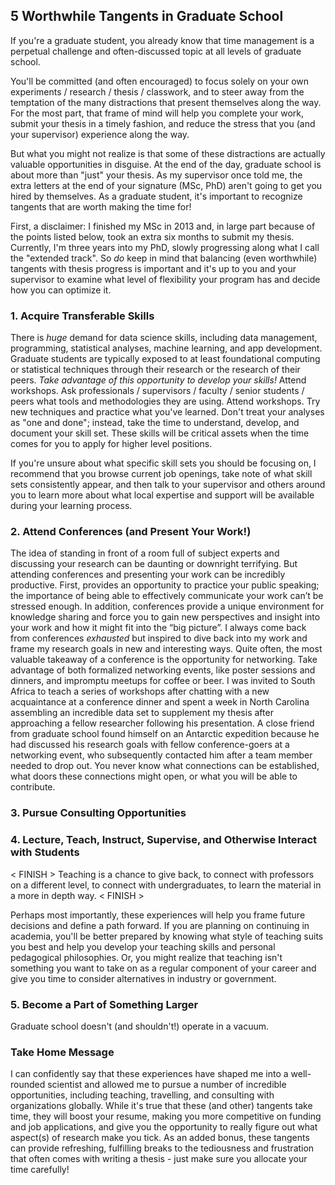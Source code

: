 ## 5 Worthwhile Tangents in Graduate School

If you're a graduate student, you already know that time management is a perpetual 
challenge and often-discussed topic at all levels of graduate school.  

You'll be committed (and often encouraged) to focus solely on your own experiments / research / thesis / classwork, and to steer away from the temptation of the many distractions that present themselves along the way. For the most part, that frame of mind will help you complete your work, submit your thesis in a timely fashion, and reduce the stress that you (and your supervisor) experience along the way.  

But what you might not realize is that some of these distractions are actually valuable opportunities in disguise. At the end of the day, graduate school is about more than "just" your thesis. As my supervisor once told me, the extra letters at the end of your signature (MSc, PhD) aren't going to get you hired by themselves. As a graduate student, it's important to recognize tangents that are worth making the time for!  

First, a disclaimer: I finished my MSc in 2013 and, in large part because of the points listed below, took an extra six months to submit my thesis. Currently, I'm three years into my PhD, slowly progressing along what I call the "extended track". So *do* keep in mind that balancing (even worthwhile) tangents with thesis progress is important and it's up to you and your supervisor to examine what level of flexibility your program has and decide how you can optimize it.  

### 1. Acquire Transferable Skills  

There is *huge* demand for data science skills, including data management, programming, statistical analyses, machine learning, and app development. Graduate students are typically exposed to at least foundational computing or statistical techniques through their research or the research of their peers. *Take advantage of this opportunity to develop your skills!* Attend workshops. Ask professionals / supervisors / faculty / senior students / peers what tools and methodologies they are using. Attend workshops. Try new techniques and practice what you've learned. Don't treat your analyses as "one and done"; instead, take the time to understand, develop, and document your skill set. These skills will be critical assets when the time comes for you to apply for higher level positions.  

If you're unsure about what specific skill sets you should be focusing on, I recommend that you browse current job openings, take note of what skill sets consistently appear, and then talk to your supervisor and others around you to learn more about what local expertise and support will be available during your learning process.  

### 2. Attend Conferences (and Present Your Work!) 
The idea of standing in front of a room full of subject experts and discussing your research can be daunting or downright terrifying. But attending conferences and presenting your work can be incredibly productive. First, provides an opportunity to practice your public speaking; the importance of being able to effectively communicate your work can’t be stressed enough. In addition, conferences provide a unique environment for knowledge sharing and force you to gain new perspectives and insight into your work and how it might fit into the “big picture”. I always come back from conferences *exhausted* but inspired to dive back into my work and frame my research goals in new and interesting ways.
Quite often, the most valuable takeaway of a conference is the opportunity for networking. Take advantage of both formalized networking events, like poster sessions and dinners, and impromptu meetups for coffee or beer. I was invited to South Africa to teach a series of workshops after chatting with a new acquaintance at a conference dinner and spent a week in North Carolina assembling an incredible data set to supplement my thesis after approaching a fellow researcher following his presentation. A close friend from graduate school found himself on an Antarctic expedition because he had discussed his research goals with fellow conference-goers at a networking event, who subsequently contacted him after a team member needed to drop out. You never know what connections can be established, what doors these connections might open, or what you will be able to contribute.

### 3. Pursue Consulting Opportunities  

### 4. Lecture, Teach, Instruct, Supervise, and Otherwise Interact with Students  

< FINISH > Teaching is a chance to give back, to connect with professors on a different level, 
to connect with undergraduates, to learn the material in a more in depth way. < FINISH >

Perhaps most importantly, these experiences will help you frame future decisions and define a path forward. If you are planning on continuing in academia, you'll be better prepared by knowing what style of teaching suits you best and help you develop your teaching skills and personal pedagogical philosophies. Or, you might realize that teaching isn't something you want to take on as a regular component of your career and give you time to consider alternatives in industry or government.  

### 5. Become a Part of Something Larger  

Graduate school doesn't (and shouldn't!) operate in a vacuum. 

### Take Home Message  

I can confidently say that these experiences have shaped me into a well-rounded scientist and allowed me to pursue a number of incredible opportunities, including teaching, travelling, and consulting with organizations globally. While it's true that these (and other) tangents take time, they will boost your resume, making you more competitive on funding and job applications, and give you the opportunity to really figure out what aspect(s) of research make you tick. As an added bonus, these tangents can provide refreshing, fulfilling breaks to the tediousness and frustration that often comes with writing a thesis - just make sure you allocate your time carefully!
